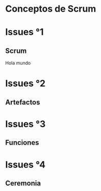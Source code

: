# Conceptos de Scrum

# Issues °1

## Scrum

Hola mundo

# Issues °2

## Artefactos

# Issues °3

## Funciones

# Issues °4

## Ceremonia

